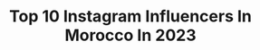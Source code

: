 ---
title: Top 10 Instagram Influencers In Morocco In 2023
description: >-
  Find top Instagram influencers in Morocco in 2023. Most popular hashtags: #morocco #egypt #marrakech.
platform: Instagram
hits: 646
text_top: See the best Instagram accounts on inBeat.
text_bottom: Our platform has 646 Instagram influencers like this in Morocco for you to collaborate.
profiles:
  - username: "adiltaouil"
    fullname: >-
      Adil Taouil - عادل تاويل
    bio: >-
      🇲🇦 now in Morocco 🇲🇦 Winner of @officialsadeem 🏆 prize of the best content creator in Middle East For business ✉️ : ads.adiltaouil@gmail.com
    location: "Morocco"
    followers: 4731981
    engagement: 663
    commentsToLikes: 0.020922
    id: ck9whc2xdx8gb0j78st0cvsoo
    verified: true
    hashtags: "#fifarabcup"
  - username: "amina.dehbi"
    fullname: >-
      Amina Dehbi - أمينة الذهبي
    bio: >-
      Creator | Journalist For business: Amina.dehbi001@gmail.com 🔻Last Youtube video:
    location: "Morocco"
    followers: 1022931
    engagement: 923
    commentsToLikes: 0.008608
    id: ckf5opd4s37v40j23ptbyxhbt
    verified: false
    hashtags: "#qatar, #travel, #visitrwanda, #adventure"
  - username: "kawtarbamo"
    fullname: >-
      KAWTAR BA-MOHAMED كوثر بامو
    bio: >-
      قل خيراً أو أصمت✨ 🇲🇦25 📩Kawtarbmme@gmail.com 👇🏽Youtube
    location: "Morocco"
    followers: 8009872
    engagement: 448
    commentsToLikes: 0.003784
    id: ckaov7wbg3fgu0i78xt85nmkx
    verified: false
    hashtags: "#qatar2022, #partagez, #fyp, #salamatabolbanat"
  - username: "hanpinma"
    fullname: >-
      Han Pin
    bio: >-
      🇲🇾🇸🇬 @pwrhouse.fit @gote.club @shell_malaysia @barcademalaysia PR: cherine.fongwy@gmail.com
    location: "Morocco"
    followers: 100519
    engagement: 418
    commentsToLikes: 0.002497
    id: ck6tynntg4si60j715b0agysn
    verified: false
    hashtags: "#goodtastewithatwist, #celebrateresponsibly, #diormy, #jimmychoo"
  - username: "simolifedotcom"
    fullname: >-
      SIMO LIFE سيمو لايف
    bio: >-
      رجل اعمال مغربي مليونير، بدأ من الصفر، استطعت ان اغير حياتي عن طريق التجارة الالكترونية، لتعلم التجارة الالكترونية مجانا ادخل للرابط اسفله ⬇⬇
    location: "Morocco"
    followers: 866064
    engagement: 505
    commentsToLikes: 0.028664
    id: ck5ccfocgh9pv0i11ksmiqrcb
    verified: false
    hashtags: "#entrepreneurlifestyle, #entrepreneurship, #entrepreneurlife, #couplegoals"
  - username: "manalbenchlikha"
    fullname: >-
      M a n a l   منال ✨🌙⚡️
    bio: >-
      Loading 🔮
    location: "Morocco"
    followers: 3769014
    engagement: 312
    commentsToLikes: 0.007020
    id: ck135o29o2dd70i19b2gxojmb
    verified: true
    hashtags: "#skinconfidence, #manalforetam, #foreo, #luna3"
  - username: "elgrandetoto"
    fullname: >-
      E G T
    bio: >-
      +212 @bnjcityblock.off @nibrooo.off
    location: "Morocco"
    followers: 3241816
    engagement: 312
    commentsToLikes: 0.007062
    id: ck13887rueysn0i19phvyl0r9
    verified: true
    hashtags: "#fyp, #elgrandetoto, #lboulevard20, #lblvd20"
  - username: "officialbulaid"
    fullname: >-
      Ilias Bulaid
    bio: >-
      I am the future..
    location: "Morocco"
    followers: 80023
    engagement: 298
    commentsToLikes: 0.008647
    id: ck5cjcb4cufl10i11w56uav3u
    verified: true
    hashtags: ""
  - username: "deephousebible"
    fullname: >-
      Deep House Bible
    bio: >-
      We create and promote the best events and artists from across the globe 📖 @dhbnunsense
    location: "Morocco"
    followers: 85060
    engagement: 421
    commentsToLikes: 0.012928
    id: cl430idqehfk70i23xiao1b8g
    verified: false
    hashtags: "#costarica, #nunsense, #newyorkcity, #deephousebible"
  - username: "maya_redjil"
    fullname: >-
      chaimaa redjil رجيل شيماء
    bio: >-
      Chaimaa redjil Share love ...traveling ✈️... Redjil2018maya@gmail.com
    location: "Morocco"
    followers: 2216892
    engagement: 271
    commentsToLikes: 0.014009
    id: ck6u54zdj7mgd0j715x5x8yz6
    verified: false
    hashtags: ""
---